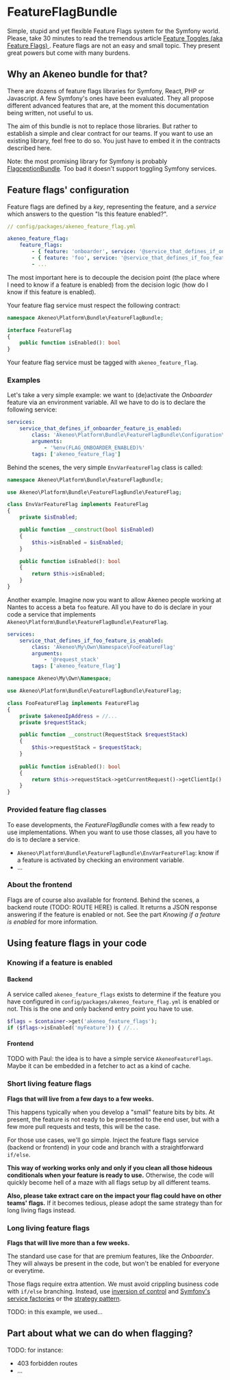 # FeatureFlagBundle

Simple, stupid and yet flexible Feature Flags system for the Symfony world. Please, take 30 minutes to read the tremendous article [Feature Toggles (aka Feature Flags)
](https://www.martinfowler.com/articles/feature-toggles.html). Feature flags are not an easy and small topic. They present great powers but come with many burdens.  

## Why an Akeneo bundle for that?

There are dozens of feature flags libraries for Symfony, React, PHP or Javascript. A few Symfony's ones have been evaluated. They all propose different advanced features that are, at the moment this documentation being written, not useful to us.

The aim of this bundle is not to replace those libraries. But rather to establish a simple and clear contract for our teams. If you want to use an existing library, feel free to do so. You just have to embed it in the contracts described here.

Note: the most promising library for Symfony is probably [FlagceptionBundle](https://github.com/bestit/flagception-bundle). Too bad it doesn't support toggling Symfony services.

## Feature flags' configuration

Feature flags are defined by a _key_, representing the feature, and a _service_ which answers to the question "Is this feature enabled?". 

```yaml
// config/packages/akeneo_feature_flag.yml

akeneo_feature_flag:
    feature_flags:
        - { feature: 'onboarder', service: '@service_that_defines_if_onboarder_feature_is_enabled' }
        - { feature: 'foo', service: '@service_that_defines_if_foo_feature_is_enabled' }
        - ...
```

The most important here is to decouple the decision point (the place where I need to know if a feature is enabled) from the decision logic (how do I know if this feature is enabled). 

Your feature flag service must respect the following contract:

```php
namespace Akeneo\Platform\Bundle\FeatureFlagBundle;

interface FeatureFlag
{
    public function isEnabled(): bool
}    
```

Your feature flag service must be tagged with `akeneo_feature_flag`.

### Examples

Let's take a very simple example: we want to (de)activate the _Onboarder_ feature via an environment variable. All we have to do is to declare the following service:

```yaml
services:
    service_that_defines_if_onboarder_feature_is_enabled:
        class: 'Akeneo\Platform\Bundle\FeatureFlagBundle\Configuration\EnvVarFeatureFlag'
        arguments:
            - '%env(FLAG_ONBOARDER_ENABLED)%'
        tags: ['akeneo_feature_flag']
```

Behind the scenes, the very simple `EnvVarFeatureFlag` class is called:

```php
namespace Akeneo\Platform\Bundle\FeatureFlagBundle;

use Akeneo\Platform\Bundle\FeatureFlagBundle\FeatureFlag;

class EnvVarFeatureFlag implements FeatureFlag
{
    private $isEnabled;

    public function __construct(bool $isEnabled)
    {
        $this->isEnabled = $isEnabled;
    }

    public function isEnabled(): bool
    {
        return $this->isEnabled;
    }
}
``` 

Another example. Imagine now you want to allow Akeneo people working at Nantes to access a beta `foo` feature. All you have to do is declare in your code a service that implements `Akeneo\Platform\Bundle\FeatureFlagBundle\FeatureFlag`.

```yaml
services:
    service_that_defines_if_foo_feature_is_enabled:
        class: 'Akeneo\My\Own\Namespace\FooFeatureFlag'
        arguments:
            - '@request_stack'
        tags: ['akeneo_feature_flag']
``` 

```php
namespace Akeneo\My\Own\Namespace;

use Akeneo\Platform\Bundle\FeatureFlagBundle\FeatureFlag;

class FooFeatureFlag implements FeatureFlag
{
    private $akeneoIpAddress = //...
    private $requestStack;

    public function __construct(RequestStack $requestStack)
    {
        $this->requestStack = $requestStack;
    }
    
    public function isEnabled(): bool
    {
        return $this->requestStack->getCurrentRequest()->getClientIp() === $this->$akeneoIpAddress; 
    }
}

```

### Provided feature flag classes

To ease developments, the _FeatureFlagBundle_ comes with a few ready to use implementations. When you want to use those classes, all you have to do is to declare a service.  

- `Akeneo\Platform\Bundle\FeatureFlagBundle\EnvVarFeatureFlag`: know if a feature is activated by checking an environment variable.  
- ...

### About the frontend

Flags are of course also available for frontend. Behind the scenes, a backend route (TODO: ROUTE HERE) is called. It returns a JSON response answering if the feature is enabled or not. See the part _Knowing if a feature is enabled_ for more information.


## Using feature flags in your code

### Knowing if a feature is enabled

#### Backend

A service called `akeneo_feature_flags` exists to determine if the feature you have configured in `config/packages/akeneo_feature_flag.yml` is enabled or not. This is the one and only backend entry point you have to use.

```php
$flags = $container->get('akeneo_feature_flags');
if ($flags->isEnabled('myFeature')) { //...
```

#### Frontend

TODO with Paul: the idea is to have a simple service `AkeneoFeatureFlags`. Maybe it can be embedded in a fetcher to act as a kind of cache.

### Short living feature flags

**Flags that will live from a few days to a few weeks.**

This happens typically when you develop a "small" feature bits by bits. At present, the feature is not ready to be presented to the end user, but with a few more pull requests and tests, this will be the case. 

For those use cases, we'll go simple. Inject the feature flags service (backend or frontend) in your code and branch with a straightforward `if/else`. 

**This way of working works only and only if you clean all those hideous conditionals when your feature is ready to use.** Otherwise, the code will quickly become hell of a maze with all flags setup by all different teams. 

**Also, please take extract care on the impact your flag could have on other teams' flags.** If it becomes tedious, please adopt the same strategy than for long living flags instead.

### Long living feature flags

**Flags that will live more than a few weeks.**

The standard use case for that are premium features, like the _Onboarder_. They will always be present in the code, but won't be enabled for everyone or everytime.

Those flags require extra attention. We must avoid crippling business code with `if/else` branching. Instead, use [inversion of control](https://en.wikipedia.org/wiki/Inversion_of_control) and [Symfony's service factories](https://symfony.com/doc/current/service_container/factories.html) or the [strategy pattern](https://en.wikipedia.org/wiki/Strategy_pattern).

TODO: in this example, we used...

## Part about what we can do when flagging?

TODO: for instance:
- 403 forbidden routes
- ...
